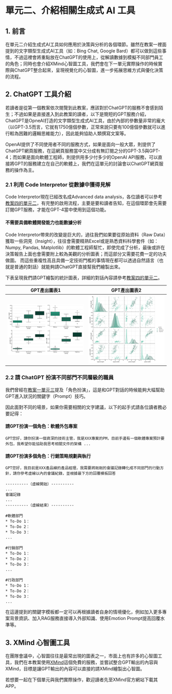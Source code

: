# 單元二、介紹相關生成式 AI 工具

## 1. 前言
在單元二介紹生成式AI工具如何應用於決策與分析的各個環節。雖然在教案一裡面提到的文字類型生成式AI工具（如：Bing Chat, Google Bard）都可以做到這些事情，不過這裡會將重點放在ChatGPT的使用上，從解讀數據到模擬不同部門員工的角色；同時也會介紹XMind心智圖工具，我們會在下一單元實際操作的時候實際與ChatGPT整合起來，呈現視覺化的心智圖，進一步拓展思維方式與優化決策的流程。

## 2. ChatGPT 工具介紹
若讀者是從第一個教案依次閱覽到此教案，應該對於ChatGPT的服務不會感到陌生；不過如果是直接進入到此教案的讀者，以下是簡短的GPT服務介紹，ChatGPT是OpneAI打造的文字類型生成式AI工具，由於內部的參數量非常的龐大（以GPT-3.5而言，它就有1750億個參數，正常來說只要有100億個參數就可以進行較為困難的邏輯思維能力），因此能夠協助人類撰寫文案等。

OpenAI提供了不同使用者不同的服務方式，如果是面向一般大眾，則提供了ChatGPT網頁服務，在這網頁服務當中又分成有無訂閱之分的GPT-3.5與GPT-4；而如果是面向軟體工程師，則提供用多少付多少的OpenAI API服務，可以直接將GPT的服務建立在自己的軟體上，我們在這單元的討論會以ChatGPT網頁服務的操作為主。

### 2.1 利用 Code Interpretor 從數據中獲得見解
Code Interpretor現在已經改名成Advanced data analysis，各位讀者可以參考[教案四的單元二](https://github.com/AI-FREE-Team/Generative-AI-Industrial-Case-Study/tree/main/%E6%95%99%E6%A1%884%EF%BC%9A%E7%A8%8B%E5%BC%8F%E7%94%9F%E6%88%90%E8%88%87%E8%BC%94%E5%8A%A9/%E5%96%AE%E5%85%832%EF%BC%9A%E4%BB%8B%E7%B4%B9%E7%9B%B8%E9%97%9C%E7%94%9F%E6%88%90%E5%BC%8F%20AI%20%E5%B7%A5%E5%85%B7)，有完整的啟用流程，主要是要和讀者告知，在這個環節會先需要訂閱GPT服務，才能在GPT-4當中使用到這個功能。

#### 不需要具備軟體開發能力也能數據分析
Code Interpretor帶來的改變是巨大的，過往我們如果要從原始資料（Raw Data）獲取一些洞見（Insight），往往會需要精熟Excel或是熟悉資料科學套件（如：Numpy, Pandas, Matplotlib）的軟體工程師幫忙，即使完成了分析，最後或許在決策報告上面也會需要附上較為美觀的分析圖表；而這部分又需要花費一定的功夫做圖。
而這些重複性高且具備一定技術門檻的事情現在都可以透過自然語言（也就是普通的對話）就能夠請ChatGPT直接幫我們繪製出來。

下表呈現我們請GPT繪製的統計圖表，詳細的對話內容請參考[教案四的單元二](https://github.com/AI-FREE-Team/Generative-AI-Industrial-Case-Study/tree/main/%E6%95%99%E6%A1%884%EF%BC%9A%E7%A8%8B%E5%BC%8F%E7%94%9F%E6%88%90%E8%88%87%E8%BC%94%E5%8A%A9/%E5%96%AE%E5%85%832%EF%BC%9A%E4%BB%8B%E7%B4%B9%E7%9B%B8%E9%97%9C%E7%94%9F%E6%88%90%E5%BC%8F%20AI%20%E5%B7%A5%E5%85%B7)。

| GPT產出圖表1 | GPT產出圖表2|
| :--: | :--: |
|![](https://github.com/AI-FREE-Team/Generative-AI-Industrial-Case-Study/blob/main/%E6%95%99%E6%A1%884%EF%BC%9A%E7%A8%8B%E5%BC%8F%E7%94%9F%E6%88%90%E8%88%87%E8%BC%94%E5%8A%A9/pics/unit2/GPT%E5%9C%96%E8%A1%A8%E4%B8%80.png) | ![](https://github.com/AI-FREE-Team/Generative-AI-Industrial-Case-Study/blob/main/%E6%95%99%E6%A1%884%EF%BC%9A%E7%A8%8B%E5%BC%8F%E7%94%9F%E6%88%90%E8%88%87%E8%BC%94%E5%8A%A9/pics/unit2/GPT%E5%9C%96%E8%A1%A8%E4%BA%8C.png) |

### 2.2 請 ChatGPT 扮演不同部門不同層級的職員
我們曾經在[教案一單元三](https://github.com/AI-FREE-Team/Generative-AI-Industrial-Case-Study/tree/main/%E6%95%99%E6%A1%881%EF%BC%9A%E7%94%9F%E6%88%90%E5%BC%8F%20AI%20%E5%9F%BA%E7%A4%8E/%E5%96%AE%E5%85%833%EF%BC%9A%E7%94%9F%E6%88%90%E5%BC%8F%20AI%20%E5%B7%A5%E5%85%B7%E4%BD%BF%E7%94%A8%E9%A0%88%E7%9F%A5)提及「角色扮演」，這是和GPT對話的時候能夠大幅幫助GPT進入狀況的關鍵字（Prompt）技巧。

因此面對不同的場景，如果你需要相關的文字建議，以下的起手式請各位讀者務必要記得：
#### 請GPT扮演一個角色：軟體外包專案
```
GPT您好，請你扮演一個資深的技術主管，我是XXX專案的PM，目前手邊有一個軟體專案預計要外包，我希望你能協助我思考相關文件的架構 ...
```

#### 請GPT扮演多個角色：行銷策略規劃與執行
```
GPT您好，我目前是XXX產品線的產品經理，我需要將剛剛的會議記錄轉化成不同部門的行動方針，請你參考虛線以內的會議紀錄，並根據最下方的回覆模板回答

----------（虛線開始）----------
...
會議記錄
...
----------（虛線結束）----------

#軟體部門
* To-Do 1：
* To-Do 2：
* To-Do 3：
...

#行銷部門
* To-Do 1：
* To-Do 2：
* To-Do 3：
...

#行政部門
* To-Do 1：
* To-Do 2：
* To-Do 3：
...
```

在這邊提到的關鍵字模板都一定可以再根據讀者自身的情境優化，例如加入更多專案背景資訊、加入RAG服務直接導入外部知識、使用Emotion Prompt提高回覆水準等。

## 3. XMind 心智圖工具
在團隊會議中，心智圖往往是最常出現的圖表之一，市面上也有許多的心智圖工具，我們在本教案使用[XMind](https://xmind.app/)這個免費的服務，並嘗試整合GPT輸出的內容與XMind，目標是讓GPT輸出的內容可以直接的請XMind繪製出心智圖。

若想要一起在下個單元與我們實際操作，歡迎讀者先至XMind官方網站下載其APP。
<div align=center>
<img src="" width="600px">
</div>